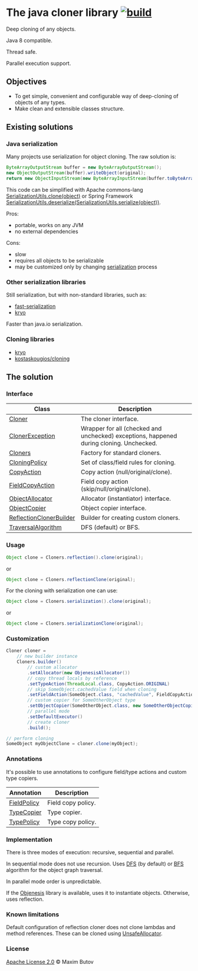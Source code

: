 
# The java cloner library [![build](https://github.com/mbutov/sugar-cubes-cloner/actions/workflows/build.yml/badge.svg)](https://github.com/mbutov/sugar-cubes-cloner/actions/workflows/build.yml)
                  
Deep cloning of any objects.

Java 8 compatible.

Thread safe.

Parallel execution support.

## Objectives

- To get simple, convenient and configurable way of deep-cloning of objects of any types.
- Make clean and extensible classes structure.

## Existing solutions
                    
### Java serialization

Many projects use serialization for object cloning. The raw solution is: 
```java
ByteArrayOutputStream buffer = new ByteArrayOutputStream();
new ObjectOutputStream(buffer).writeObject(original);
return new ObjectInputStream(new ByteArrayInputStream(buffer.toByteArray())).readObject();
```
This code can be simplified with Apache commons-lang [SerializationUtils.clone(object)](https://commons.apache.org/proper/commons-lang/apidocs/org/apache/commons/lang3/SerializationUtils.html#clone-T-) or Spring Framework [SerializationUtils.deserialize(SerializationUtils.serialize(object))](https://docs.spring.io/spring-framework/docs/current/javadoc-api/org/springframework/util/SerializationUtils.html).

Pros:
- portable, works on any JVM
- no external dependencies

Cons:
- slow
- requires all objects to be serializable
- may be customized only by changing [serialization](https://docs.oracle.com/javase/8/docs/api/java/io/Serializable.html) process

### Other serialization libraries
                                       
Still serialization, but with non-standard libraries, such as:
- [fast-serialization](https://github.com/RuedigerMoeller/fast-serialization)
- [kryo](https://github.com/EsotericSoftware/kryo)
      
Faster than java.io serialization.

### Cloning libraries

- [kryo](https://github.com/EsotericSoftware/kryo#deep-and-shallow-copies)
- [kostaskougios/cloning](https://github.com/kostaskougios/cloning)

## The solution

### Interface

| Class | Description |
| --- | --- |
| [Cloner](src/main/java/org/sugarcubes/cloner/Cloner.java) | The cloner interface. |
| [ClonerException](src/main/java/org/sugarcubes/cloner/ClonerException.java) | Wrapper for all (checked and unchecked) exceptions, happened during cloning. Unchecked. |
| [Cloners](src/main/java/org/sugarcubes/cloner/Cloners.java) | Factory for standard cloners. |
| [CloningPolicy](src/main/java/org/sugarcubes/cloner/CloningPolicy.java) | Set of class/field rules for cloning. |
| [CopyAction](src/main/java/org/sugarcubes/cloner/CopyAction.java) | Copy action (null/original/clone). |
| [FieldCopyAction](src/main/java/org/sugarcubes/cloner/FieldCopyAction.java) | Field copy action (skip/null/original/clone). |
| [ObjectAllocator](src/main/java/org/sugarcubes/cloner/ObjectAllocator.java)| Allocator (instantiator) interface. |
| [ObjectCopier](src/main/java/org/sugarcubes/cloner/ObjectCopier.java) | Object copier interface. |
| [ReflectionClonerBuilder](src/main/java/org/sugarcubes/cloner/ReflectionClonerBuilder.java) | Builder for creating custom cloners. |
| [TraversalAlgorithm](src/main/java/org/sugarcubes/cloner/TraversalAlgorithm.java) | DFS (default) or BFS. |
            
### Usage

```java
Object clone = Cloners.reflection().clone(original);
```
or
```java
Object clone = Cloners.reflectionClone(original);
```

For the cloning with serialization one can use:

```java
Object clone = Cloners.serialization().clone(original);
```
or
```java
Object clone = Cloners.serializationClone(original);
```

### Customization

```java
Cloner cloner =
    // new builder instance
    Cloners.builder()
        // custom allocator
        .setAllocator(new ObjenesisAllocator())
        // copy thread locals by reference
        .setTypeAction(ThreadLocal.class, CopyAction.ORIGINAL)
        // skip SomeObject.cachedValue field when cloning
        .setFieldAction(SomeObject.class, "cachedValue", FieldCopyAction.SKIP)
        // custom copier for SomeOtherObject type
        .setObjectCopier(SomeOtherObject.class, new SomeOtherObjectCopier())
        // parallel mode
        .setDefaultExecutor()
        // create cloner
        .build();

// perform cloning
SomeObject myObjectClone = cloner.clone(myObject);
```

### Annotations
                                  
It's possible to use annotations to configure field/type actions and custom type copiers.

| Annotation | Description |
| --- | --- |
| [FieldPolicy](src/main/java/org/sugarcubes/cloner/FieldPolicy.java) | Field copy policy. |
| [TypeCopier](src/main/java/org/sugarcubes/cloner/TypeCopier.java) | Type copier. |
| [TypePolicy](src/main/java/org/sugarcubes/cloner/TypePolicy.java) | Type copy policy. |

### Implementation
                       
There is three modes of execution: recursive, sequential and parallel.

In sequential mode does not use recursion. Uses [DFS](https://en.wikipedia.org/wiki/Depth-first_search) (by default) or [BFS](https://en.wikipedia.org/wiki/Breadth-first_search) algorithm for the object graph traversal.

In parallel mode order is unpredictable.

If the [Objenesis](https://github.com/easymock/objenesis) library is available, uses it to instantiate objects. Otherwise, uses reflection.

### Known limitations

Default configuration of reflection cloner does not clone lambdas and method references. These can be cloned using [UnsafeAllocator](src/main/java/org/sugarcubes/cloner/UnsafeAllocator.java).
        
### License

[Apache License 2.0](LICENSE.txt) © Maxim Butov

